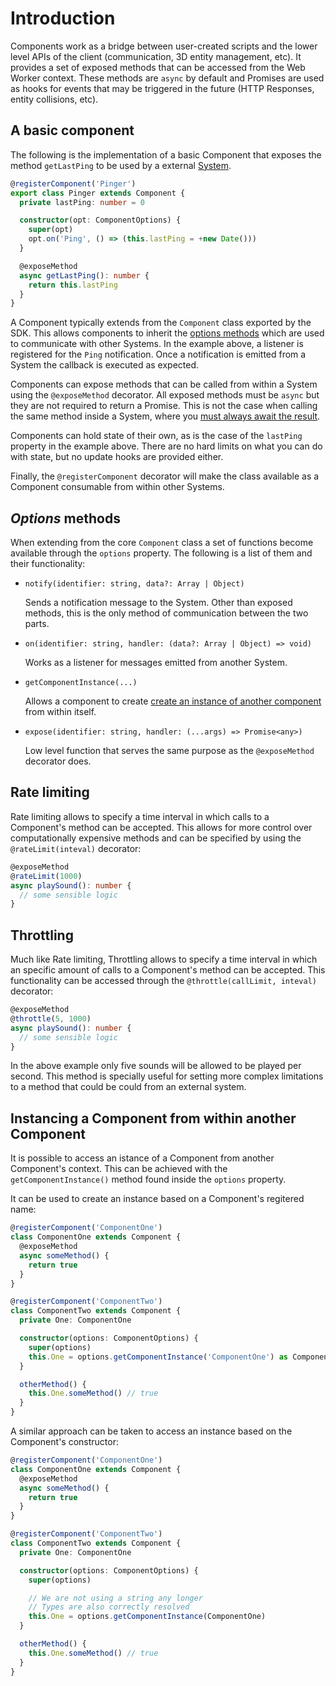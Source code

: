 # Introduction

Components work as a bridge between user-created scripts and the lower level APIs of the client (communication, 3D entity management, etc). It provides a set of exposed methods that can be accessed from the Web Worker context. These methods are `async` by default and Promises are used as hooks for events that may be triggered in the future (HTTP Responses, entity collisions, etc).

## A basic component

The following is the implementation of a basic Component that exposes the method `getLastPing` to be used by a external [System](../systems/introduction.md).

```ts
@registerComponent('Pinger')
export class Pinger extends Component {
  private lastPing: number = 0

  constructor(opt: ComponentOptions) {
    super(opt)
    opt.on('Ping', () => (this.lastPing = +new Date()))
  }

  @exposeMethod
  async getLastPing(): number {
    return this.lastPing
  }
}
```

A Component typically extends from the `Component` class exported by the SDK. This allows components to inherit the [options methods](#options-methods) which are used to communicate with other Systems. In the example above, a listener is registered for the `Ping` notification. Once a notification is emitted from a System the callback is executed as expected.

Components can expose methods that can be called from within a System using the `@exposeMethod` decorator. All exposed methods must be `async` but they are not required to return a Promise. This is not the case when calling the same method inside a System, where you [must always await the result](../systems/introduction.md).

Components can hold state of their own, as is the case of the `lastPing` property in the example above. There are no hard limits on what you can do with state, but no update hooks are provided either.

Finally, the `@registerComponent` decorator will make the class available as a Component consumable from within other Systems.

## _Options_ methods

When extending from the core `Component` class a set of functions become available through the `options` property. The following is a list of them and their functionality:

* `notify(identifier: string, data?: Array | Object)`

  Sends a notification message to the System. Other than exposed methods, this is the only method of communication between the two parts.

* `on(identifier: string, handler: (data?: Array | Object) => void)`

  Works as a listener for messages emitted from another System.

* `getComponentInstance(...)`

  Allows a component to create [create an instance of another component](#instancing-component) from within itself.

* `expose(identifier: string, handler: (...args) => Promise<any>)`

  Low level function that serves the same purpose as the `@exposeMethod` decorator does.

## Rate limiting

Rate limiting allows to specify a time interval in which calls to a Component's method can be accepted. This allows for more control over computationally expensive methods and can be specified by using the `@rateLimit(inteval)` decorator:

```ts
@exposeMethod
@rateLimit(1000)  
async playSound(): number {
  // some sensible logic
}
```

## Throttling

Much like Rate limiting, Throttling allows to specify a time interval in which an specific amount of calls to a Component's method can be accepted. This functionality can be accessed through the `@throttle(callLimit, inteval)` decorator:

```ts
@exposeMethod
@throttle(5, 1000)
async playSound(): number {
  // some sensible logic
}
```

In the above example only five sounds will be allowed to be played per second. This method is specially useful for setting more complex limitations to a method that could be could from an external system.

## Instancing a Component from within another Component

It is possible to access an istance of a Component from another Component's context. This can be achieved with the `getComponentInstance()` method found inside the `options` property.

It can be used to create an instance based on a Component's regitered name:

```ts
@registerComponent('ComponentOne')
class ComponentOne extends Component {
  @exposeMethod
  async someMethod() {
    return true
  }
}

@registerComponent('ComponentTwo')
class ComponentTwo extends Component {
  private One: ComponentOne

  constructor(options: ComponentOptions) {
    super(options)
    this.One = options.getComponentInstance('ComponentOne') as ComponentOne
  }

  otherMethod() {
    this.One.someMethod() // true
  }
}
```

A similar approach can be taken to access an instance based on the Component's constructor:

```ts
@registerComponent('ComponentOne')
class ComponentOne extends Component {
  @exposeMethod
  async someMethod() {
    return true
  }
}

@registerComponent('ComponentTwo')
class ComponentTwo extends Component {
  private One: ComponentOne

  constructor(options: ComponentOptions) {
    super(options)

    // We are not using a string any longer
    // Types are also correctly resolved
    this.One = options.getComponentInstance(ComponentOne)
  }

  otherMethod() {
    this.One.someMethod() // true
  }
}
```
